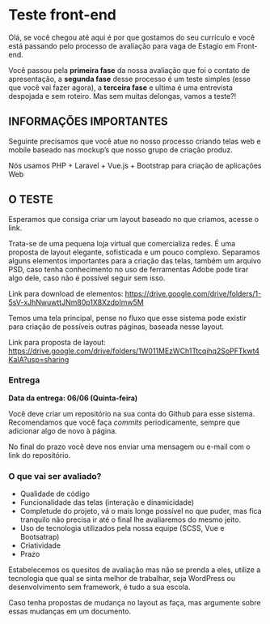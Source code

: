 # Teste front-end

Olá, se você chegou até aqui é por que gostamos do seu currículo e você está passando pelo processo de avaliação para vaga de Estagio em Front-end.

Você passou pela __primeira fase__ da nossa avaliação que foi o contato de apresentação, a __segunda fase__ desse processo é um teste simples (esse que você vai fazer agora), a __terceira fase__ e ultima é uma entrevista despojada e sem roteiro. Mas sem muitas delongas, vamos a teste?!

## INFORMAÇÕES IMPORTANTES

Seguinte precisamos que você atue no nosso processo criando telas web e mobile baseado nas mockup’s que nosso grupo de criação produz.

Nós usamos PHP + Laravel + Vue.js + Bootstrap para criação de aplicações Web

## O TESTE

Esperamos que consiga criar um layout baseado no que criamos, acesse o link.

Trata-se de uma pequena loja virtual que comercializa redes. É uma proposta de layout elegante, sofisticada e um pouco complexo. Separamos alguns elementos importantes para a criação das telas, também um arquivo PSD, caso tenha conhecimento no uso de ferramentas Adobe pode tirar algo dele, caso não é possível seguir sem isso.

Link para download de elementos: https://drive.google.com/drive/folders/1-5sV-xJhNwuwttJNm80p1X8XzdpImw5M

Temos uma tela principal, pense no fluxo que esse sistema pode existir para criação de possíveis outras páginas, baseada nesse layout.

Link para proposta de layout: https://drive.google.com/drive/folders/1W011MEzWCh1Ttcqihq2SoPFTkwt4KaIA?usp=sharing

### Entrega

__Data da entrega: 06/06 (Quinta-feira)__

Você deve criar um repositório na sua conta do Github para esse sistema. Recomendamos que você faça _commits_ periodicamente, sempre que adicionar algo de novo à página.

No final do prazo você deve nos enviar uma mensagem ou e-mail com o link do repositório.

### O que vai ser avaliado?

- Qualidade de código 
- Funcionalidade das telas (interação e dinamicidade)
- Completude do projeto, vá o mais longe possível no que puder, mas fica tranquilo não precisa ir até o final lhe avaliaremos do mesmo jeito.
- Uso de tecnologia utilizados pela nossa equipe (SCSS, Vue e Bootsatrap)
- Criatividade
- Prazo

Estabelecemos os quesitos de avaliação mas não se prenda a eles, utilize a tecnologia que qual se sinta melhor de trabalhar, seja WordPress ou desenvolvimento sem framework, é tudo a sua escola.

Caso tenha propostas de mudança no layout as faça, mas argumente sobre essas mudanças em um documento.
